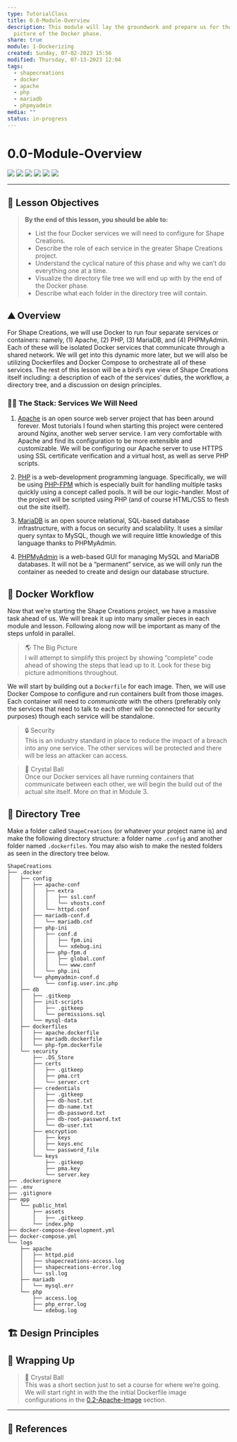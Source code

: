 ```yaml
---  
type: TutorialClass  
title: 0.0-Module-Overview  
description: This module will lay the groundwork and prepare us for the big  
  picture of the Docker phase.  
share: true  
module: 1-Dockerizing  
created: Sunday, 07-02-2023 15:56  
modified: Thursday, 07-13-2023 12:04  
tags:  
  - shapecreations  
  - docker  
  - apache  
  - php  
  - mariadb  
  - phpmyadmin  
media: ""  
status: in-progress  
---  
```

  
  
# 0.0-Module-Overview  
  
![](https://img.shields.io/badge/-Apache-D22128?logo=apache&logoColor=white&style=plastic) ![](https://img.shields.io/badge/-Docker-2496ED?logo=docker&logoColor=white&style=plastic) ![](https://img.shields.io/badge/-JavaScript-F7DF1E?logo=javascript&logoColor=white&style=plastic) ![](https://img.shields.io/badge/-MariaDB-003545?logo=mariadb&logoColor=white&style=plastic) ![](https://img.shields.io/badge/-PHP-777BB4?logo=php&logoColor=white&style=plastic) ![](https://img.shields.io/badge/-PHPMyAdmin-6C78AF?logo=phpmyadmin&logoColor=white&style=plastic)  
  
---  
  
## 🎯 Lesson Objectives  
  
> **By the end of this lesson, you should be able to:**  
> - List the four Docker services we will need to configure for Shape Creations.  
> - Describe the role of each service in the greater Shape Creations project.  
> - Understand the cyclical nature of this phase and why we can’t do everything one at a time.  
> - Visualize the directory file tree we will end up with by the end of the Docker phase.  
> - Describe what each folder in the directory tree will contain.  
  
## ⛰ Overview  
  
For Shape Creations, we will use Docker to run four separate services or containers: namely, (1) Apache, (2) PHP, (3) MariaDB, and (4) PHPMyAdmin. Each of these will be isolated Docker services that communicate through a shared network. We will get into this dynamic more later, but we will also be utilizing Dockerfiles and Docker Compose to orchestrate all of these services. The rest of this lesson will be a bird’s eye view of Shape Creations itself including: a description of each of the services’ duties, the workflow, a directory tree, and a discussion on design principles.  
  
### 🐕‍🦺 The Stack: Services We Will Need  
  
1) [Apache](https://httpd.apache.org/) is an open source web server project that has been around forever. Most tutorials I found when starting this project were centered around Nginx, another web server service. I am very comfortable with Apache and find its configuration to be more extensible and customizable. We will be configuring our Apache server to use HTTPS using SSL certificate verification and a virtual host, as well as serve PHP scripts.  
  
2) [PHP](https://www.php.net/) is a web-development programming language. Specifically, we will be using [PHP-FPM](https://www.php.net/) which is especially built for handling multiple tasks quickly using a concept called pools. It will be our logic-handler. Most of the project will be scripted using PHP (and of course HTML/CSS to flesh out the site itself).  
  
3) [MariaDB](https://mariadb.com/) is an open source relational, SQL-based database infrastructure, with a focus on security and scalability. It uses a similar query syntax to MySQL, though we will require little knowledge of this language thanks to PHPMyAdmin.  
  
4) [PHPMyAdmin](https://www.phpmyadmin.net/) is a web-based GUI for managing MySQL and MariaDB databases. It will not be a “permanent” service, as we will only run the container as needed to create and design our database structure.  
  
## 💼 Docker Workflow  
  
Now that we’re starting the Shape Creations project, we have a massive task ahead of us. We will break it up into many smaller pieces in each module and lesson. Following along now will be important as many of the steps unfold in parallel.  
  
> 🌎 The Big Picture    
> I will attempt to simplify this project by showing “complete” code ahead of showing the steps that lead up to it. Look for these big picture admonitions throughout.  
  
We will start by building out a `Dockerfile` for each image. Then, we will use Docker Compose to configure and run containers built from those images. Each container will need to *communicate* with the others (preferably only the services that need to talk to each other will be connected for security purposes) though each service will be standalone.  
  
> 🔒 Security    
>This is an industry standard in place to reduce the impact of a breach into any one service. The other services will be protected and there will be less an attacker can access.  
  
> 🔮 Crystal Ball    
> Once our Docker services all have running containers that communicate between each other, we will begin the build out of the actual site itself. More on that in Module 3.  
  
## 🌴 Directory Tree  
  
Make a folder called `ShapeCreations` (or whatever your project name is) and make the following directory structure: a folder name `.config` and another folder named `.dockerfiles`. You may also wish to make the nested folders as seen in the directory tree below.  
  
```shell  
ShapeCreations  
├── .docker  
│   ├── config  
│   │   ├── apache-conf  
│   │   │   ├── extra  
│   │   │   │   ├── ssl.conf  
│   │   │   │   └── vhosts.conf  
│   │   │   └── httpd.conf  
│   │   ├── mariadb-conf.d  
│   │   │   └── mariadb.cnf  
│   │   ├── php-ini  
│   │   │   ├── conf.d  
│   │   │   │   ├── fpm.ini  
│   │   │   │   └── xdebug.ini  
│   │   │   ├── php-fpm.d  
│   │   │   │   ├── global.conf  
│   │   │   │   └── www.conf  
│   │   │   └── php.ini  
│   │   └── phpmyadmin-conf.d  
│   │       └── config.user.inc.php  
│   ├── db  
│   │   ├── .gitkeep  
│   │   ├── init-scripts  
│   │   │   ├── .gitkeep  
│   │   │   └── permissions.sql  
│   │   └── mysql-data  
│   ├── dockerfiles  
│   │   ├── apache.dockerfile  
│   │   ├── mariadb.dockerfile  
│   │   └── php-fpm.dockerfile  
│   └── security  
│       ├── .DS_Store  
│       ├── certs  
│       │   ├── .gitkeep  
│       │   ├── pma.crt  
│       │   └── server.crt  
│       ├── credentials  
│       │   ├── .gitkeep  
│       │   ├── db-host.txt  
│       │   ├── db-name.txt  
│       │   ├── db-password.txt  
│       │   ├── db-root-password.txt  
│       │   └── db-user.txt  
│       ├── encryption  
│       │   ├── keys  
│       │   ├── keys.enc  
│       │   └── password_file  
│       └── keys  
│           ├── .gitkeep  
│           ├── pma.key  
│           └── server.key  
├── .dockerignore  
├── .env  
├── .gitignore  
├── app  
│   └── public_html  
│       ├── assets  
│       │   ├── .gitkeep  
│       └── index.php  
├── docker-compose-development.yml  
├── docker-compose.yml  
└── logs  
    ├── apache  
    │   ├── httpd.pid  
    │   ├── shapecreations-access.log  
    │   ├── shapecreations-error.log  
    │   └── ssl.log  
    ├── mariadb  
    │   └── mysql.err  
    └── php  
        ├── access.log  
        ├── php_error.log  
        └── xdebug.log  
```  
  
## 🏗 Design Principles  
  
## 🎁 Wrapping Up  
  
> 🔮 Crystal Ball    
> This was a short section just to set a course for where we’re going. We will start right in with the the initial Dockerfile image configurations in the [0.2-Apache-Image](./0.2-Apache-Image.md#) section.  
  
---  
  
## 📖 References  
